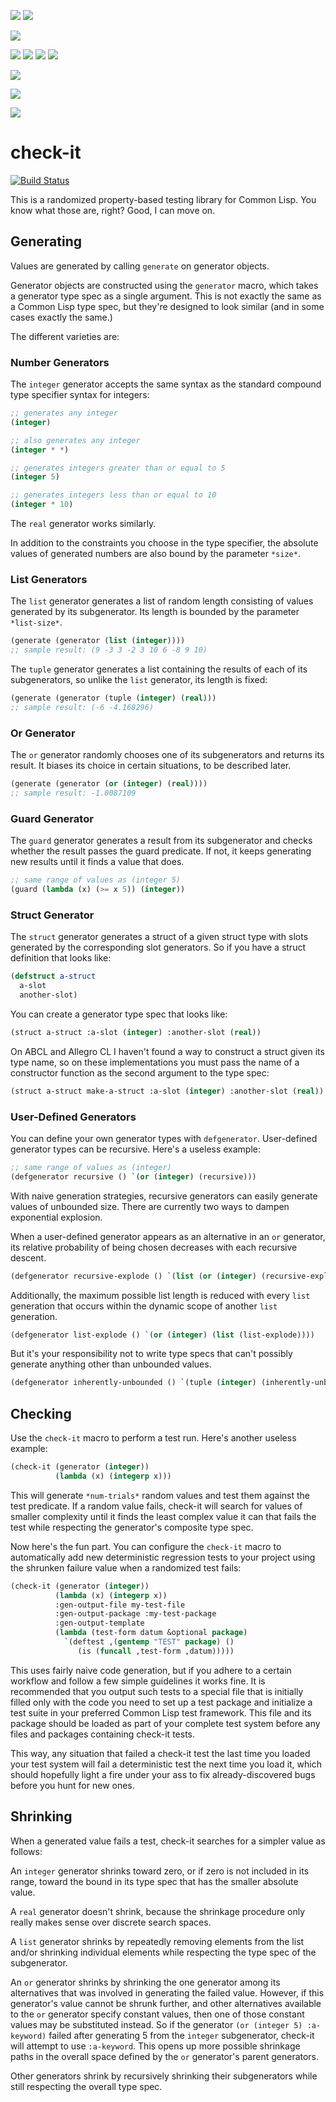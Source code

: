 ![](http://www.textfiles.com/underconstruction/HoHotSpringsBath9452ssunder_construction_fire.gif) ![](http://www.textfiles.com/underconstruction/yoyosemitegorge3116Constructionbarmove33.gif)

![](http://www.textfiles.com/underconstruction/ColosseumStadium8141cuteconstruct.gif)

![](http://www.textfiles.com/underconstruction/HoHollywoodAgency7728construct4.gif) ![](http://www.textfiles.com/underconstruction/HeHeartlandGarden5828constructionuc3.gif) ![](http://www.textfiles.com/underconstruction/HoHollywoodChateau4647imagesunderconstruction.gif) ![](http://www.textfiles.com/underconstruction/CoColosseumPressbox6848picsconstruction.gif)

![](http://www.textfiles.com/underconstruction/EnEnchantedForestFountain4640underconunderconstruction2.gif)

![](http://www.textfiles.com/underconstruction/ththe300exhavenunderconstruction.gif)

![](http://www.textfiles.com/underconstruction/CaCapeCanaveralHall8606gifsunderconstruction.gif)

# check-it

[![Build Status](https://travis-ci.org/DalekBaldwin/check-it.svg?branch=master)](https://travis-ci.org/DalekBaldwin/check-it)

This is a randomized property-based testing library for Common Lisp. You know what those are, right? Good, I can move on.

## Generating

Values are generated by calling `generate` on generator objects.

Generator objects are constructed using the `generator` macro, which takes a generator type spec as a single argument. This is not exactly the same as a Common Lisp type spec, but they're designed to look similar (and in some cases exactly the same.)

The different varieties are:

### Number Generators

The `integer` generator accepts the same syntax as the standard compound type specifier syntax for integers:

```lisp
;; generates any integer
(integer)

;; also generates any integer
(integer * *)

;; generates integers greater than or equal to 5
(integer 5)

;; generates integers less than or equal to 10
(integer * 10)
```

The `real` generator works similarly.

In addition to the constraints you choose in the type specifier, the absolute values of generated numbers are also bound by the parameter `*size*`.

### List Generators

The `list` generator generates a list of random length consisting of values generated by its subgenerator. Its length is bounded by the parameter `*list-size*`.

```lisp
(generate (generator (list (integer))))
;; sample result: (9 -3 3 -2 3 10 6 -8 9 10)
```

The `tuple` generator generates a list containing the results of each of its subgenerators, so unlike the `list` generator, its length is fixed:

```lisp
(generate (generator (tuple (integer) (real)))
;; sample result: (-6 -4.168296)
```

### Or Generator

The `or` generator randomly chooses one of its subgenerators and returns its result. It biases its choice in certain situations, to be described later.

```lisp
(generate (generator (or (integer) (real))))
;; sample result: -1.0087109
```

### Guard Generator

The `guard` generator generates a result from its subgenerator and checks whether the result passes the guard predicate. If not, it keeps generating new results until it finds a value that does.

```lisp
;; same range of values as (integer 5)
(guard (lambda (x) (>= x 5)) (integer))
```

### Struct Generator

The `struct` generator generates a struct of a given struct type with slots generated by the corresponding slot generators. So if you have a struct definition that looks like:

```lisp
(defstruct a-struct
  a-slot
  another-slot)
```

You can create a generator type spec that looks like:

```lisp
(struct a-struct :a-slot (integer) :another-slot (real))
```

On ABCL and Allegro CL I haven't found a way to construct a struct given its type name, so on these implementations you must pass the name of a constructor function as the second argument to the type spec:

```lisp
(struct a-struct make-a-struct :a-slot (integer) :another-slot (real))
```

### User-Defined Generators

You can define your own generator types with `defgenerator`. User-defined generator types can be recursive. Here's a useless example:

```lisp
;; same range of values as (integer)
(defgenerator recursive () `(or (integer) (recursive)))
```

With naive generation strategies, recursive generators can easily generate values of unbounded size. There are currently two ways to dampen exponential explosion.

When a user-defined generator appears as an alternative in an `or` generator, its relative probability of being chosen decreases with each recursive descent.

```lisp
(defgenerator recursive-explode () `(list (or (integer) (recursive-explode))))
```

Additionally, the maximum possible list length is reduced with every `list` generation that occurs within the dynamic scope of another `list` generation.

```lisp
(defgenerator list-explode () `(or (integer) (list (list-explode))))
```

But it's your responsibility not to write type specs that can't possibly generate anything other than unbounded values.

```lisp
(defgenerator inherently-unbounded () `(tuple (integer) (inherently-unbounded))
```

## Checking

Use the `check-it` macro to perform a test run. Here's another useless example:

```lisp
(check-it (generator (integer))
          (lambda (x) (integerp x)))
```

This will generate `*num-trials*` random values and test them against the test predicate. If a random value fails, check-it will search for values of smaller complexity until it finds the least complex value it can that fails the test while respecting the generator's composite type spec.

Now here's the fun part. You can configure the `check-it` macro to automatically add new deterministic regression tests to your project using the shrunken failure value when a randomized test fails:

```lisp
(check-it (generator (integer))
          (lambda (x) (integerp x))
          :gen-output-file my-test-file
          :gen-output-package :my-test-package
          :gen-output-template
          (lambda (test-form datum &optional package)
            `(deftest ,(gentemp "TEST" package) ()
               (is (funcall ,test-form ,datum)))))
```

This uses fairly naive code generation, but if you adhere to a certain workflow and follow a few simple guidelines it works fine. It is recommended that you output such tests to a special file that is initially filled only with the code you need to set up a test package and initialize a test suite in your preferred Common Lisp test framework. This file and its package should be loaded as part of your complete test system before any files and packages containing check-it tests.

This way, any situation that failed a check-it test the last time you loaded your test system will fail a deterministic test the next time you load it, which should hopefully light a fire under your ass to fix already-discovered bugs before you hunt for new ones.

## Shrinking

When a generated value fails a test, check-it searches for a simpler value as follows:

An `integer` generator shrinks toward zero, or if zero is not included in its range, toward the bound in its type spec that has the smaller absolute value.

A `real` generator doesn't shrink, because the shrinkage procedure only really makes sense over discrete search spaces.

A `list` generator shrinks by repeatedly removing elements from the list and/or shrinking individual elements while respecting the type spec of the subgenerator.

An `or` generator shrinks by shrinking the one generator among its alternatives that was involved in generating the failed value. However, if this generator's value cannot be shrunk further, and other alternatives available to the `or` generator specify constant values, then one of those constant values may be substituted instead. So if the generator `(or (integer 5) :a-keyword)` failed after generating 5 from the `integer` subgenerator, check-it will attempt to use `:a-keyword`. This opens up more possible shrinkage paths in the overall space defined by the `or` generator's parent generators.

Other generators shrink by recursively shrinking their subgenerators while still respecting the overall type spec.
